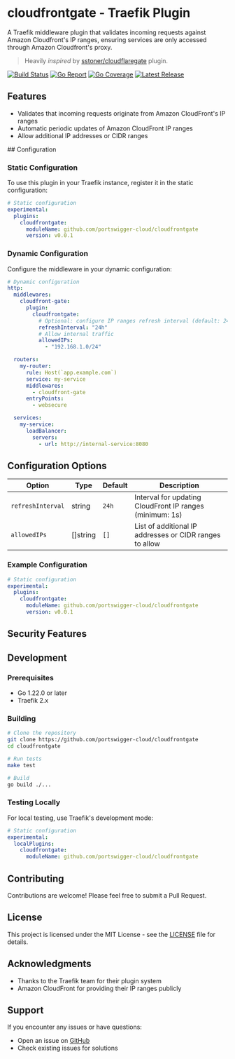 # cloudfrontgate - Traefik Plugin
A Traefik middleware plugin that validates incoming requests against Amazon Cloudfront's IP ranges, ensuring services are only accessed through Amazon Cloudfront's proxy.

> Heavily _inspired_ by [sstoner/cloudflaregate](https://github.com/sstoner/cloudflaregate/) plugin.

[![Build Status](https://github.com/portswigger-cloud/cloudfrontgate/actions/workflows/main.yml/badge.svg?branch=main)](https://github.com/portswigger-cloud/cloudfrontgate/actions)
[![Go Report](https://goreportcard.com/badge/github.com/portswigger-cloud/cloudfrontgate)](https://goreportcard.com/report/github.com/portswigger-cloud/cloudfrontgate)
[![Go Coverage](https://github.com/portswigger-cloud/cloudfrontgate/wiki/coverage.svg)](https://raw.githack.com/wiki/portswigger-cloud/cloudfrontgate/coverage.html)
[![Latest Release](https://img.shields.io/github/v/release/portswigger-cloud/cloudfrontgate)](https://github.com/portswigger-cloud/cloudfrontgate/releases/latest)


## Features

- Validates that incoming requests originate from Amazon CloudFront's IP ranges
- Automatic periodic updates of Amazon CloudFront IP ranges
- Allow additional IP addresses or CIDR ranges

## Configuration

### Static Configuration

To use this plugin in your Traefik instance, register it in the static configuration:

```yaml
# Static configuration
experimental:
  plugins:
    cloudfrontgate:
      moduleName: github.com/portswigger-cloud/cloudfrontgate
      version: v0.0.1
```


### Dynamic Configuration

Configure the middleware in your dynamic configuration:

```yaml
# Dynamic configuration
http:
  middlewares:
    cloudfront-gate:
      plugin:
        cloudfrontgate:
          # Optional: configure IP ranges refresh interval (default: 24h)
          refreshInterval: "24h"
          # Allow internal traffic
          allowedIPs:
            - "192.168.1.0/24"

  routers:
    my-router:
      rule: Host(`app.example.com`)
      service: my-service
      middlewares:
        - cloudfront-gate
      entryPoints:
        - websecure

  services:
    my-service:
      loadBalancer:
        servers:
          - url: http://internal-service:8080
```

## Configuration Options

| Option           | Type       | Default | Description                                                  |
|------------------|------------|---------|--------------------------------------------------------------|
| `refreshInterval`| string     | `24h`   | Interval for updating CloudFront IP ranges (minimum: 1s)     |
| `allowedIPs`     | []string   | `[]`    | List of additional IP addresses or CIDR ranges to allow      |

### Example Configuration

```yaml
# Static configuration
experimental:
  plugins:
    cloudfrontgate:
      moduleName: github.com/portswigger-cloud/cloudfrontgate
      version: v0.0.1
```

## Security Features

## Development

### Prerequisites
- Go 1.22.0 or later
- Traefik 2.x

### Building
```bash
# Clone the repository
git clone https://github.com/portswigger-cloud/cloudfrontgate
cd cloudfrontgate

# Run tests
make test

# Build
go build ./...
```

### Testing Locally

For local testing, use Traefik's development mode:

```yaml
# Static configuration
experimental:
  localPlugins:
    cloudfrontgate:
      moduleName: github.com/portswigger-cloud/cloudfrontgate
```

## Contributing

Contributions are welcome! Please feel free to submit a Pull Request.

## License

This project is licensed under the MIT License - see the [LICENSE](LICENSE) file for details.

## Acknowledgments

- Thanks to the Traefik team for their plugin system
- Amazon CloudFront for providing their IP ranges publicly

## Support

If you encounter any issues or have questions:
- Open an issue on [GitHub](https://github.com/portswigger-cloud/cloudfrontgate/issues)
- Check existing issues for solutions
